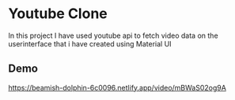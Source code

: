 
# Youtube Clone

In this project I have used youtube api to fetch video data on the userinterface that i have created using Material UI

## Demo

https://beamish-dolphin-6c0096.netlify.app/video/mBWaS02og9A

